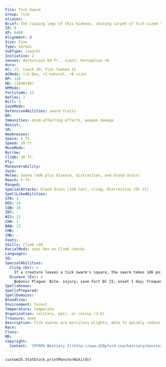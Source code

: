 ```yaml
---
File: Tick Swarm
Group: Tick
aliases: 
Brief: The rasping legs of this hideous, shining carpet of fist-sized ticks rattle ominously as the swarm skitters forward.
CR: 9
XP: 6400
Alignment: N
Size: Fine
Type: vermin
SubType: (swarm)
Initiative: 2
Senses: darkvision 60 ft., scent; Perception +0
Aura: 
AC: 23, touch 20, flat-footed 21
ACMods: (+2 Dex, +3 natural, +8 size)
HP: 120
HD: (16d8+48)
HPMods: 
Fortitude: 13
Reflex: 7
Will: 5
SaveMods: 
DefensiveAbilities: swarm traits
DR: 
Immunities: mind-affecting effects, weapon damage
Resist: 
SR: 
Weaknesses: 
Space: 5 ft.
Speed: 30 ft.
MoveMods: 
Burrow: 
Climb: 30 ft.
Fly: 
Maneuverability: 
Swim: 
Melee: swarm (4d6 plus disease, distraction, and blood drain)
Reach: 5 ft.
Ranged: 
SpecialAttacks: blood drain (1d4 Con), cling, distraction (DC 21)
SpellLikeAbilities: 
STR: 1
DEX: 14
CON: 16
INT: -
WIS: 11
CHA: 1
BAB: 12
CMB: -
CMD: -
Feats: 
Skills: Climb +10
RacialMods: uses Dex on Climb checks
Languages: 
SQ: 
SpecialAbilities:
  Cling (Ex): >
    If a creature leaves a tick swarm's square, the swarm takes 1d6 points of damage to reflect the loss of its numbers as several ticks cling to the victim. A creature with ticks clinging to it takes swarm damage at the end of its turn each round. As a full round action, the creature can remove the ticks with a DC 20 Reflex save. At least 10 points of damage from any area effect destroys all clinging ticks. The save DC is Dexterity-based.
  Disease (Ex): >
    Bubonic Plague: Bite- injury; save Fort DC 21; onset 1 day; frequency 1/day; effect 1d4 Con damage, 1 Cha damage, fatigue; cure 2 consecutive saves. The DC is Con-based.
SpellsKnown: 
SpellsPrepared: 
SpellDomains: 
Bloodline: 
Environment: forest
Temperature: temperate
Organization: solitary, pair, or colony (3-6)
Treasure: none
Description: Tick swarms are merciless blights, able to quickly reduce the larger animal life of a region they infest to blood-drained, diseased husks.
Race: 
Class: 
MR: 
Copyright:
  Content: '[PFRPG Bestiary 2](http://www.d20pfsrd.com/bestiary/monster-listings/vermin/tick-swarm)'
---
```

```dataviewjs
customJS.Statblock.printMonsterWiki(dv)
```
